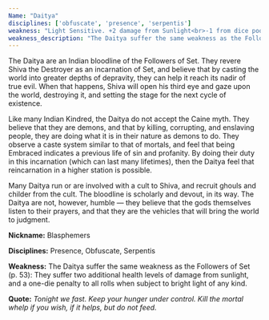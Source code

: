 ```yaml
---
Name: "Daitya"
disciplines: ['obfuscate', 'presence', 'serpentis']
weakness: "Light Sensitive. +2 damage from Sunlight<br>-1 from dice pools in bright light"
weakness_description: "The Daitya suffer the same weakness as the Followers of Set (p. 53): They suffer two additional health levels of damage from sunlight, and a one-die penalty to all rolls when subject to bright light of any kind."
---
```


<p>The Daitya are an Indian bloodline of the Followers of Set. They revere Shiva the Destroyer as an incarnation of Set, and believe that by casting the world into greater depths of depravity, they can help it reach its nadir of true evil. When that happens, Shiva will open his third eye and gaze upon the world, destroying it, and setting the stage for the next cycle of existence.</p><p>Like many Indian Kindred, the Daitya do not accept the Caine myth. They believe that they are demons, and that by killing, corrupting, and enslaving people, they are doing what it is in their nature as demons to do. They observe a caste system similar to that of mortals, and feel that being Embraced indicates a previous life of sin and profanity. By doing their duty in this incarnation (which can last many lifetimes), then the Daitya feel that reincarnation in a higher station is possible.</p><p>Many Daitya run or are involved with a cult to Shiva, and recruit ghouls and childer from the cult. The bloodline is scholarly and devout, in its way. The Daitya are not, however, humble — they believe that the gods themselves listen to their prayers, and that they are the vehicles that will bring the world to judgment.</p><p><b>Nickname:</b> Blasphemers</p><p><b>Disciplines:</b> Presence, Obfuscate, Serpentis</p><p><b>Weakness:</b> The Daitya suffer the same weakness as the Followers of Set (p. 53): They suffer two additional health levels of damage from sunlight, and a one-die penalty to all rolls when subject to bright light of any kind.</p><p class=ttlQuote><b>Quote:</b> <i>Tonight we fast. Keep your hunger under control. Kill the mortal whelp if you wish, if it helps, but do not feed.</i></p>